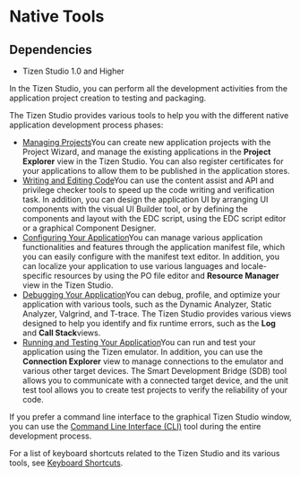 # Native Tools
## Dependencies

- Tizen Studio 1.0 and Higher


In the Tizen Studio, you can perform all the development activities from the application project creation to testing and packaging.

The Tizen Studio provides various tools to help you with the different native application development process phases:

- [Managing Projects](cover-project-mgmt-n.md)You can create new application projects with the Project Wizard, and manage the existing applications in the **Project Explorer** view in the Tizen Studio. You can also register certificates for your applications to allow them to be published in the application stores.
- [Writing and Editing Code](cover-code-n.md)You can use the content assist and API and privilege checker tools to speed up the code writing and verification task. In addition, you can design the application UI by arranging UI components with the visual UI Builder tool, or by defining the components and layout with the EDC script, using the EDC script editor or a graphical Component Designer.
- [Configuring Your Application](cover-configure-n.md)You can manage various application functionalities and features through the application manifest file, which you can easily configure with the manifest text editor. In addition, you can localize your application to use various languages and locale-specific resources by using the PO file editor and **Resource Manager** view in the Tizen Studio.
- [Debugging Your Application](cover-debug-n.md)You can debug, profile, and optimize your application with various tools, such as the Dynamic Analyzer, Static Analyzer, Valgrind, and T-trace. The Tizen Studio provides various views designed to help you identify and fix runtime errors, such as the **Log** and **Call Stack**views.
- [Running and Testing Your Application](cover-run-test-n.md)You can run and test your application using the Tizen emulator. In addition, you can use the **Connection Explorer** view to manage connections to the emulator and various other target devices. The Smart Development Bridge (SDB) tool allows you to communicate with a connected target device, and the unit test tool allows you to create test projects to verify the reliability of your code.

If you prefer a command line interface to the graphical Tizen Studio window, you can use the [Command Line Interface (CLI)](../common-tools/command-line-interface.md) tool during the entire development process.

For a list of keyboard shortcuts related to the Tizen Studio and its various tools, see [Keyboard Shortcuts](../common-tools/keyboard-shortcuts.md).